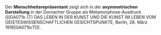 
Der **Menschheitsrepräsentant** zeigt sich in der **asymmetrischen Darstellung** in der Dornacher Gruppe als Metamorphose-Ausdruck ([[GA071b (7.) DAS LEBEN IN DER KUNST UND DIE KUNST IM LEBEN VOM GEISTESWISSENSCHAFTLICHEN GESICHTSPUNKTE, Berlin, 28. März 1918|GA071b/7]]).
